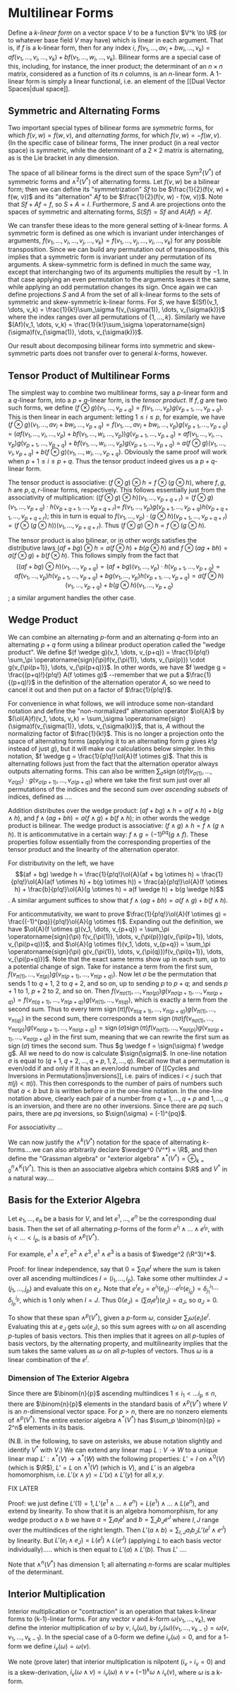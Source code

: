 $\newcommand{\sign}{\operatorname{sign}}$
# Multilinear Forms
Define a *k-linear form* on a vector space $V$ to be a function $V^k \to \R$ (or to whatever base field $V$ may have) which is linear in each argument. That is, if $f$ is a k-linear form, then for any index $i$, $f(v_1, \dots, av_i + bw_i, \dots, v_k) = af(v_1, \dots, v_i, \dots, v_k) + bf(v_1, \dots, w_i, \dots, v_k)$. Bilinear forms are a special case of this, including, for instance, the inner product; the determinant of an $n \times n$ matrix, considered as a function of its $n$ columns, is an $n$-linear form. A 1-linear form is simply a linear functional, i.e. an element of the [[Dual Vector Spaces|dual space]].
## Symmetric and Alternating Forms
Two important special types of bilinear forms are *symmetric* forms, for which $f(v, w) = f(w, v)$, and *alternating forms*, for which $f(v, w) = -f(w, v)$. (In the specific case of bilinear forms, The inner product (in a real vector space) is symmetric, while the determinant of a $2 \times 2$ matrix is alternating, as is the Lie bracket in any dimension.

The space of all bilinear forms is the direct sum of the space $\operatorname{Sym}^2(V^*)$ of symmetric forms and $\wedge^2(V^*)$ of alternating forms. Let $f(v, w)$ be a bilinear form; then we can define its "symmetrization" $Sf$ to be $\frac{1}{2}(f(v, w) + f(w, v))$ and its "alternation" $Af$ to be $\frac{1}{2}(f(v, w) - f(w, v))$. Note that $Sf + Af = f$, so $S + A = I$. Furthermore, $S$ and $A$ are projections onto the spaces of symmetric and alternating forms, $S(Sf) = Sf$ and $A(Af) = Af$. 

We can transfer these ideas to the more general setting of k-linear forms. A symmetric form is defined as one which is invariant under interchanges of arguments, $f(v_1, \dots, v_i, \dots, v_j, \dots, v_k) = f(v_1, \dots, v_j, \dots, v_i, \dots, v_k)$ for any possible transposition. Since we can build any permutation out of transpositions, this implies that a symmetric form is invariant under any permutation of its arguments. A skew-symmetric form is defined in much the same way, except that interchanging two of its arguments multiplies the result by $-1$. In that case applying an even permutation to the arguments leaves it the same, while applying an odd permutation changes its sign. Once again we can define projections $S$ and $A$ from the set of all k-linear forms to the sets of symmetric and skew-symmetric k-linear forms. For $S$, we have $(Sf)(v_1, \dots, v_k) = \frac{1}{k!}\sum_\sigma f(v_{\sigma(1)}, \dots, v_{\sigma(k)})$ where the index ranges over all permutations of $\{1, \dots, k\}$. Similarly we have $(Af)(v_1, \dots, v_k) = \frac{1}{k!}\sum_\sigma \operatorname{sign}(\sigma)f(v_{\sigma(1)}, \dots, v_{\sigma(k)})$. 

Our result about decomposing bilinear forms into symmetric and skew-symmetric parts does not transfer over to general $k$-forms, however.
## Tensor Product of Multilinear Forms
The simplest way to combine two multilinear forms, say a $p$-linear form and a $q$-linear form, into a $p+q$-linear form, is the *tensor product*. If $f, g$ are two such forms, we define $(f \otimes g)(v_1, \dots, v_{p+q}) = f(v_1, \dots, v_p)g(v_{p+1}, \dots, v_{p+q})$. This is then linear in each argument: letting $1 \leq i \leq p$, for example, we have $(f \otimes g)(v_1, \dots, av_i + bw_i, \dots, v_{p+q}) = f(v_1, \dots, av_i + bw_i , \dots, v_p)g(v_{p+1}, \dots, v_{p+q})$ = $(af(v_1, \dots, v_i, \dots, v_p) + bf(v_1, \dots, w_i, \dots, v_p))g(v_{p+1}, \dots, v_{p+q})$ = $af(v_1, \dots, v_i, \dots, v_p)g(v_{p+1}, \dots, v_{p+q}) + bf(v_1, \dots, w_i, \dots, v_p)g(v_{p+1}, \dots, v_{p+q})$ = $a(f \otimes g)(v_1, \dots, v_i, v_{p+q}) + b(f \otimes g)(v_1, \dots, w_i, \dots, v_{p+q})$. Obviously the same proof will work when $p+1 \leq i \leq p+q$. Thus the tensor product indeed gives us a $p+q$-linear form.  

The tensor product is associative: $(f \otimes g) \otimes h = f \otimes (g \otimes h)$, where $f, g, h$ are $p, q, r$-linear forms, respectively. This follows essentially just from the associativity of multiplication: $((f \otimes g) \otimes h)(v_1, \dots, v_{p+q+r}) = (f \otimes g)(v_1, \dots, v_{p+q}) \cdot h(v_{p+q+1}, \dots, v_{p+q+r})=$ $f(v_1, \dots, v_p)g(v_{p+1}, \dots, v_{p+q})h(v_{p+q+1},\dots, v_{p+q+r})$; this in turn is equal to $f(v_1, \dots, v_p) \cdot (g \otimes h)(v_{p+1}, \dots, v_{p+q+r}) = (f \otimes (g \otimes h))(v_1, \dots, v_{p+q+r})$. Thus $(f \otimes g) \otimes h = f \otimes (g \otimes h)$.   

The tensor product is also bilinear, or in other words satisfies the distributive laws $(af + bg) \otimes h = a(f \otimes h) + b(g \otimes h)$ and $f \otimes (ag + bh) = a(f \otimes g) + b(f \otimes h)$. This follows simply from the fact that $$((af + bg) \otimes h)(v_1, \dots, v_{p+q}) = (af + bg)(v_1, \dots, v_p) \cdot h(v_{p+1}, \dots, v_{p+q}) = af(v_1, \dots, v_p)h(v_{p+1}, \dots, v_{p+q}) + bg(v_1, \dots, v_p)h(v_{p+1}, \dots, v_{p+q}) = a(f \otimes h)(v_1, \dots, v_{p+q}) + b(g \otimes h)(v_1, \dots, v_{p+q})$$; a similar argument handles the other case. 
## Wedge Product
We can combine an alternating $p$-form and an alternating $q$-form into an alternating $p+q$ form using a bilinear product operation called the "wedge product". We define $(f \wedge g)(v_1, \dots, v_{p+q}) = \frac{1}{p!q!} \sum_\pi \operatorname{sign}(\pi)f(v_{\pi(1)}, \dots, v_{\pi(p)}) \cdot g(v_{\pi(p+1)}, \dots, v_{\pi(p+q)})$. In other words, we have $f \wedge g = \frac{(p+q)!}{p!q!} A(f \otimes g)$ --remember that we put a $\frac{1}{(p+q)!}$ in the definition of the alternation operator $A$, so we need to cancel it out and then put on a factor of $\frac{1}{p!q!}$. 

For convenience in what follows, we will introduce some non-standard notation and define the "non-normalized" alternation operator $\ol{A}$ by $(\ol{A}f)(v_1, \dots, v_k) = \sum_\sigma \operatorname{sign}(\sigma)f(v_{\sigma(1)}, \dots, v_{\sigma(k)})$, that is, $A$ without the normalizing factor of $\frac{1}{k!}$. This is no longer a projection onto the space of alternating forms (applying it to an alternating form $g$ gives $k!g$ instead of just $g$), but it will make our calculations below simpler. In this notation, $f \wedge g = \frac{1}{p!q!}\ol{A}(f \otimes g)$. That this is alternating follows just from the fact that the alternation operator always outputs alternating forms. This can also be written $\sum_\sigma \operatorname{sign}(\sigma)f(v_{\sigma(1)}, \dots, v_{\sigma(p)}) \cdot g(v_{\sigma(p+1)}, \dots, v_{\sigma(p+q)})$ where we take the first sum just over all permutations of the indices and the second sum over *ascending subsets* of indices, defined as ....

Addition distributes over the wedge product: $(af + bg) \wedge h = a(f \wedge h) + b(g \wedge h)$, and $f \wedge (ag + bh) = a(f \wedge g) + b(f \wedge h)$; in other words the wedge product is bilinear. The wedge product is associative: $(f \wedge g) \wedge h = f \wedge (g \wedge h)$. It is anticommutative in a certain way: $f \wedge g = (-1)^{pq}(g \wedge f)$. These properties follow essentially from the corresponding properties of the tensor product and the linearity of the alternation operator. 

For distributivity on the left, we have $$(af + bg) \wedge h = \frac{1}{p!q!}\ol{A}(af + bg \otimes h) = \frac{1}{p!q!}\ol{A}(a(f \otimes h) + b(g \otimes h)) = \frac{a}{p!q!}\ol{A}(f \otimes h) + \frac{b}{p!q!}\ol{A}(g \otimes h) = a(f \wedge h) + b(g \wedge h)$$. A similar argument suffices to show that $f \wedge (ag + bh) = a(f \wedge g) + b(f \wedge h)$. 

For anticommutativity, we want to prove $\frac{1}{p!q!}\ol{A}(f \otimes g) = \frac{(-1)^{pq}}{p!q!}\ol{A}(g \otimes f)$. Expanding out the definition, we have $\ol{A}(f \otimes g)(v_1, \dots, v_{p+q}) = \sum_\pi \operatorname{sign}(\pi) f(v_{\pi(1)}, \dots, v_{\pi(p)})g(v_{\pi(p+1)}, \dots, v_{\pi(p+q)})$, and $\ol{A}(g \otimes f)(v_1, \dots, v_{p+q}) = \sum_\pi \operatorname{sign}(\pi)  g(v_{\pi(1)}, \dots, v_{\pi(q)})f(v_{\pi(q+1)}, \dots, v_{\pi(p+q)})$. Note that the exact same terms show up in each sum, up to a potential change of sign. Take for instance a term from the first sum, $f(v_{\pi(1)}, \dots, v_{\pi(p)})g(v_{\pi(p+1)}, \dots, v_{\pi(p+q)})$. Now let $\sigma$ be the permutation that sends $1$ to $q+1$, $2$ to $q+2$, and so on, up to sending $p$ to $p+q$; and sends $p+1$ to $1$, $p+2$ to $2$, and so on. Then $f(v_{\pi\sigma(1)}, \dots, v_{\pi\sigma(p)})g(v_{\pi\sigma(p+1)}, \dots, v_{\pi\sigma(p+q)}) = f(v_{\pi(q+1)}, \dots, v_{\pi(p+q)})g(v_{\pi(1)}, \dots, v_{\pi(q)})$, which is exactly a term from the second sum. Thus to every term $\operatorname{sign}(\pi)f(v_{\pi(q+1)}, \dots, v_{\pi(p+q)})g(v_{\pi(1)}, \dots, v_{\pi(q)})$ in the second sum, there corresponds a term $\operatorname{sign}(\pi \sigma)f(v_{\pi\sigma(1)}, \dots, v_{\pi\sigma(p)})g(v_{\pi\sigma(p+1)}, \dots, v_{\pi\sigma(p+q)}) = \operatorname{sign}(\sigma)\operatorname{sign}(\pi)f(v_{\pi\sigma(1)}, \dots, v_{\pi\sigma(p)})g(v_{\pi\sigma(p+1)}, \dots, v_{\pi\sigma(p+q)})$ in the first sum, meaning that we can rewrite the first sum as $\operatorname{sign}(\sigma)$ times the second sum. Thus $g \wedge f = \sign(\sigma) f \wedge g$. All we need to do now is calculate $\sign(\sigma)$. In one-line notation $\sigma$ is equal to $(q+1, q+2, \dots, q + p, 1, 2, \dots, q)$. Recall now that a permutation is even/odd if and only if it has an even/odd number of [[Cycles and Inversions in Permutations|inversions]], i.e. pairs of indices $i < j$ such that $\pi(j) < \pi(i)$. This then corresponds to the number of pairs of numbers such that $a < b$ but $b$ is written before $a$ in the one-line notation. In the one-line notation above, clearly each pair of a number from $q+1, \dots, q+p$ and $1, \dots, q$ is an inversion, and there are no other inversions. Since there are $pq$ such pairs, there are $pq$ inversions, so $\sign(\sigma) = (-1)^{pq}$. 

For associativity ... 

We can now justify the $\wedge^k (V^*)$ notation for the space of alternating $k$-forms....we can also arbitrarily declare $\wedge^0 (V^*) = \R$, and then define the "Grassman algebra" or "exterior algebra" $\wedge^* (V^*) = \oplus_{k=0}^n \wedge^K (V^*)$. This is then an associative algebra which contains $\R$ and $V^*$ in a natural way....

## Basis for the Exterior Algebra
Let $e_1, \dots, e_n$ be a basis for $V$, and let $e^1, \dots, e^n$ be the corresponding dual basis. Then the set of all alternating $p$-forms of the form $e^{i_1} \wedge \dots \wedge e^{i_p}$, with $i_1 < \dots < i_p$, is a basis of $\wedge^p (V^*)$. 

For example, $e^1 \wedge e^2, e^2 \wedge e^3, e^1 \wedge e^3$ is a basis of $\wedge^2 (\R^3)^*$. 

Proof: for linear independence, say that $0 = \sum a_I e^I$ where the sum is taken over all  ascending multiindices $I = (i_1, \dots, i_p)$. Take some other multiindex $J = (j_1, \dots, j_p)$ and evaluate this on $e_J$. Note that $e^Ie_J = e^{i_1}(e_{j_1}) \cdots e^{i_p}(e_{j_p}) = \delta^{i_1}_{j_1} \cdots \delta^{i_p}_{j_p}$, which is $1$ only when $I = J$. Thus $0(e_J) = (\sum a_I e^I)(e_J) = a_J$, so $a_J = 0$. 

To show that these span $\wedge^p (V^*)$, given a $p$-form $\omega$, consider $\sum_I \omega(e_I)e^I$. Evaluating this at $e_J$ gets $\omega(e_J)$, so this sum agrees with $\omega$ on all ascending $p$-tuples of basis vectors. This then implies that it agrees on all $p$-tuples of basis vectors, by the alternating property, and multilinearity implies that the sum takes the same values as $\omega$ on all $p$-tuples of vectors. Thus $\omega$ is a linear combination of the $e^I$. 
### Dimension of The Exterior Algebra
Since there are $\binom{n}{p}$ ascending multiindices $1 \leq i_1 < \dots i_p \leq n$, there are $\binom{n}{p}$ elements in the standard basis of $\wedge^p (V^*)$ where $V$ is an $n$-dimensional vector space. For $p > n$, there are no nonzero elements of $\wedge^p (V^*)$.  The entire exterior algebra $\wedge^* (V^*)$ has $\sum_p \binom{n}{p} = 2^n$ elements in its basis. 

(N.B. in the following, to save on asterisks, we abuse notation slightly and identify $V^*$ with $V$.) We can extend any linear map $L: V \to W$ to a unique linear map $L': \wedge^*(V) \to \wedge^*(W)$ with the following properties: $L' = I$ on $\wedge^0(V)$ (which is $\R$), $L' = L$ on $\wedge^1(V)$ (which is $V$), and $L'$ is an algebra homomorphism, i.e. $L'(x \wedge y) = L'(x) \wedge L'(y)$ for all $x, y$.

FIX LATER 

Proof: we just define $L'(1) = 1, L'(e^1 \wedge \dots \wedge e^n) = L(e^1) \wedge \dots \wedge L(e^n)$, and extend by linearity. To show that it is an algebra homomorphism, for any wedge product $a \wedge b$ we have $a = \sum_I a_Ie^I$ and $b = \sum_J b_Je^J$ where $I, J$ range over the multiindices of the right length. Then $L'(a \wedge b) = \sum_{I, J} a_Ib_J L'(e^I \wedge e^J)$ by linearity. But $L'(e_I \wedge e_J) = L(e^I) \wedge L(e^J)$ (applying $L$ to each basis vector individually)..... which is then equal to $L'(a) \wedge L'(b)$. Thus $L'$ ....

Note that $\wedge^n(V^*)$ has dimension $1$; all alternating $n$-forms are scalar multiples of the determinant. 

## Interior Multiplication
Interior multiplication or "contraction" is an operation that takes k-linear forms to (k-1)-linear forms. For any vector $v$ and $k$-form $\omega(v_1, \dots, v_k)$, we define the interior multiplication of $\omega$ by $v$, $i_v(\omega)$, by $i_v(\omega)(v_1, \dots, v_{k-1}) = \omega(v, v_1, \dots, v_{k-1})$. In the special case of a $0$-form we define $i_v(\omega) = 0$, and for a $1$-form we define $i_v(\omega) = \omega(v)$.

We note (prove later) that interior multiplication is nilpotent ($i_v \circ i_v = 0$) and is a skew-derivation, $i_v(\omega \wedge \nu) = i_v(\omega) \wedge \nu + (-1)^k \omega \wedge i_v(\nu)$, where $\omega$ is a k-form. 

